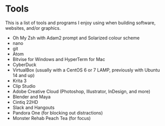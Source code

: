 # Tools

This is a list of tools and programs I enjoy using when building software, websites, and/or graphics.

- Oh My Zsh with Adam2 prompt and Solarized colour scheme 
- nano
- git
- Atom
- Bitvise for Windows and HyperTerm for Mac
- CyberDuck
- VirtualBox (usually with a CentOS 6 or 7 LAMP, previously with Ubuntu 14 and up)
- Krita 3
- Clip Studio
- Adobe Creative Cloud (Photoshop, Illustrator, InDesign, and more)
- Blender and Maya 
- Cintiq 22HD
- Slack and Hangouts
- Pandora One (for blocking out distractions)
- Monster Rehab Peach Tea (for focus)
